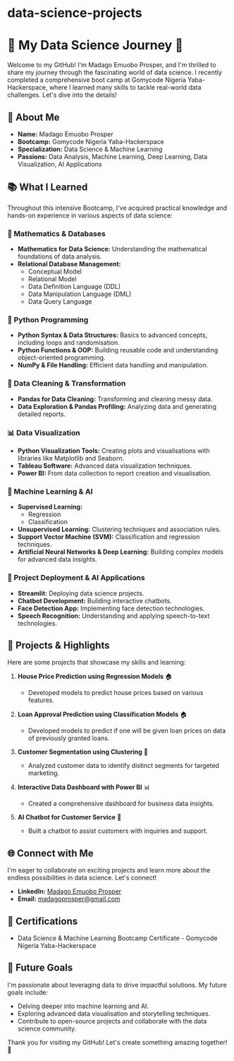 # data-science-projects

# 🌟 My Data Science Journey 🌟

Welcome to my GitHub! I'm Madago Emuobo Prosper, and I'm thrilled to share my journey through the fascinating world of data science. I recently completed a comprehensive boot camp at Gomycode Nigeria Yaba-Hackerspace, where I learned many skills to tackle real-world data challenges. Let's dive into the details!

## 🚀 About Me
- **Name:** Madago Emuobo Prosper
- **Bootcamp:** Gomycode Nigeria Yaba-Hackerspace
- **Specialization:** Data Science & Machine Learning
- **Passions:** Data Analysis, Machine Learning, Deep Learning, Data Visualization, AI Applications

## 📚 What I Learned
Throughout this intensive Bootcamp, I've acquired practical knowledge and hands-on experience in various aspects of data science:

### 🧮 Mathematics & Databases
- **Mathematics for Data Science:** Understanding the mathematical foundations of data analysis.
- **Relational Database Management:**
  - Conceptual Model
  - Relational Model
  - Data Definition Language (DDL)
  - Data Manipulation Language (DML)
  - Data Query Language

### 🐍 Python Programming
- **Python Syntax & Data Structures:** Basics to advanced concepts, including loops and randomisation.
- **Python Functions & OOP:** Building reusable code and understanding object-oriented programming.
- **NumPy & File Handling:** Efficient data handling and manipulation.

### 🧹 Data Cleaning & Transformation
- **Pandas for Data Cleaning:** Transforming and cleaning messy data.
- **Data Exploration & Pandas Profiling:** Analyzing data and generating detailed reports.

### 📊 Data Visualization
- **Python Visualization Tools:** Creating plots and visualisations with libraries like Matplotlib and Seaborn.
- **Tableau Software:** Advanced data visualization techniques.
- **Power BI:** From data collection to report creation and visualisation.

### 🤖 Machine Learning & AI
- **Supervised Learning:**
  - Regression
  - Classification
- **Unsupervised Learning:** Clustering techniques and association rules.
- **Support Vector Machine (SVM):** Classification and regression techniques.
- **Artificial Neural Networks & Deep Learning:** Building complex models for advanced data insights.

### 🚀 Project Deployment & AI Applications
- **Streamlit:** Deploying data science projects.
- **Chatbot Development:** Building interactive chatbots.
- **Face Detection App:** Implementing face detection technologies.
- **Speech Recognition:** Understanding and applying speech-to-text technologies.

## 🌟 Projects & Highlights
Here are some projects that showcase my skills and learning:

1. **House Price Prediction using Regression Models** 🏠
   - Developed models to predict house prices based on various features.

2. **Loan Approval Prediction using Classification Models** 🏠
   - Developed models to predict if one will be given loan prices on data of previously granted loans.

3. **Customer Segmentation using Clustering** 🎯
   - Analyzed customer data to identify distinct segments for targeted marketing.

4. **Interactive Data Dashboard with Power BI** 📊
   - Created a comprehensive dashboard for business data insights.

5. **AI Chatbot for Customer Service** 💬
   - Built a chatbot to assist customers with inquiries and support.

## 🌐 Connect with Me
I'm eager to collaborate on exciting projects and learn more about the endless possibilities in data science. Let's connect!

- **LinkedIn:** [Madago Emuobo Prosper](https://www.linkedin.com/in/emuobo-prosper-madago/)
- **Email:** [madagoprosper@gmail.com](mailto:madagoprosper@gmail.com)

## 📜 Certifications
- Data Science & Machine Learning Bootcamp Certificate - Gomycode Nigeria Yaba-Hackerspace

## 🎯 Future Goals
I'm passionate about leveraging data to drive impactful solutions. My future goals include:

- Delving deeper into machine learning and AI.
- Exploring advanced data visualisation and storytelling techniques.
- Contribute to open-source projects and collaborate with the data science community.

Thank you for visiting my GitHub! Let's create something amazing together! 🚀
